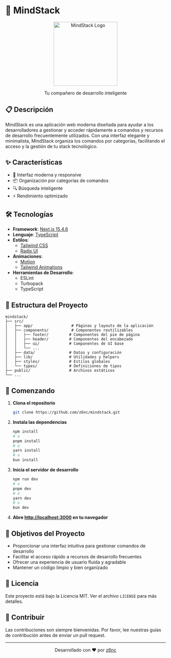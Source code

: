 # 🚀 MindStack

<div align="center">
  <img src="public/MindStackLogo.png" alt="MindStack Logo" width="200"/>
  <p>Tu compañero de desarrollo inteligente</p>
</div>

## 📋 Descripción

MindStack es una aplicación web moderna diseñada para ayudar a los desarrolladores a gestionar y acceder rápidamente a comandos y recursos de desarrollo frecuentemente utilizados. Con una interfaz elegante y minimalista, MindStack organiza los comandos por categorías, facilitando el acceso y la gestión de tu stack tecnológico.

## ✨ Características

- 🎨 Interfaz moderna y responsive
- 📦 Organización por categorías de comandos
- 🔍 Búsqueda inteligente
- ⚡ Rendimiento optimizado

## 🛠️ Tecnologías

- **Framework**: [Next.js 15.4.6](https://nextjs.org/)
- **Lenguaje**: [TypeScript](https://www.typescriptlang.org/)
- **Estilos**:
  - [Tailwind CSS](https://tailwindcss.com/)
  - [Radix UI](https://www.radix-ui.com/)
- **Animaciones**:
  - [Motion](https://www.framer.com/motion/)
  - [Tailwind Animations](https://tailwindcss.com/docs/animation)
- **Herramientas de Desarrollo**:
  - ESLint
  - Turbopack
  - TypeScript

## 📁 Estructura del Proyecto

```
mindstack/
├── src/
│   ├── app/                 # Páginas y layouts de la aplicación
│   ├── components/          # Componentes reutilizables
│   │   ├── footer/         # Componentes del pie de página
│   │   ├── header/         # Componentes del encabezado
│   │   ├── ui/             # Componentes de UI base
│   │   └── ...
│   ├── data/               # Datos y configuración
│   ├── lib/                # Utilidades y helpers
│   ├── styles/             # Estilos globales
│   └── types/              # Definiciones de tipos
├── public/                 # Archivos estáticos
└── ...
```

## 🚀 Comenzando

1. **Clona el repositorio**
   ```bash
   git clone https://github.com/z6nc/mindstack.git
   ```

2. **Instala las dependencias**
   ```bash
   npm install
   # o
   pnpm install
   # o
   yarn install
   # o
   bun install
   ```

3. **Inicia el servidor de desarrollo**
   ```bash
   npm run dev
   # o
   pnpm dev
   # o
   yarn dev
   # o
   bun dev
   ```

4. **Abre [http://localhost:3000](http://localhost:3000) en tu navegador**

## 🎯 Objetivos del Proyecto

- Proporcionar una interfaz intuitiva para gestionar comandos de desarrollo
- Facilitar el acceso rápido a recursos de desarrollo frecuentes
- Ofrecer una experiencia de usuario fluida y agradable
- Mantener un código limpio y bien organizado

## 📄 Licencia

Este proyecto está bajo la Licencia MIT. Ver el archivo `LICENSE` para más detalles.

## 🤝 Contribuir

Las contribuciones son siempre bienvenidas. Por favor, lee nuestras guías de contribución antes de enviar un pull request.

---

<div align="center">
  Desarrollado con ❤️ por <a href="https://github.com/z6nc">z6nc</a>
</div>
